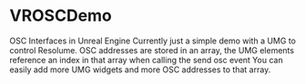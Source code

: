 # VROSCDemo
OSC Interfaces in Unreal Engine
Currently just a simple demo with a UMG to control Resolume. 
OSC addresses are stored in an array, the UMG elements reference an index in that array when calling the send osc event
You can easily add more UMG widgets and more OSC addresses to that array. 
